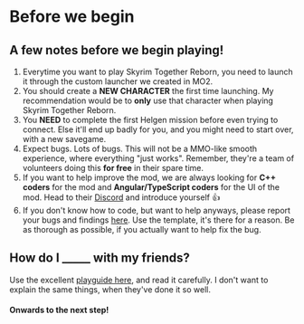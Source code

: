 # Before we begin

## A few notes before we begin playing!

1. Everytime you want to play Skyrim Together Reborn, you need to launch it through the custom launcher we created in MO2.
2. You should create a **NEW CHARACTER** the first time launching. My recommendation would be to **only** use that character when playing Skyrim Together Reborn.
3. You **NEED** to complete the first Helgen mission before even trying to connect. Else it'll end up badly for you, and you might need to start over, with a new savegame.
4. Expect bugs. Lots of bugs. This will not be a MMO-like smooth experience, where everything "just works". Remember, they're a team of volunteers doing this **for free** in their spare time.
5. If you want to help improve the mod, we are always looking for **C++ coders** for the mod and **Angular/TypeScript coders** for the UI of the mod. Head to their [Discord](https://discord.gg/skyrimtogether) and introduce yourself :thumbsup:
6. If you don't know how to code, but want to help anyways, please report your bugs and findings [here](https://github.com/tiltedphoques/TiltedEvolution/issues). Use the template, it's there for a reason. Be as thorough as possible, if you actually want to help fix the bug.

## How do I \_\_\_\_\_ with my friends?

Use the excellent [playguide here](../../../../general-information/playguide.md), and read it carefully. I don't want to explain the same things, when they've done it so well.

#### Onwards to the next step!
